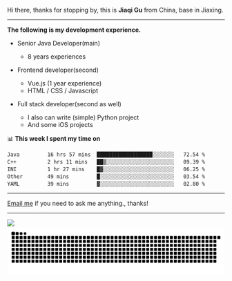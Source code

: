 Hi there, thanks for stopping by, this is **Jiaqi Gu** from China, base in Jiaxing.

---

**The following is my development experience.**

- Senior Java Developer(main)
  - 8 years experiences

- Frontend developer(second)
  - Vue.js (1 year experience)
  - HTML / CSS / Javascript
  
- Full stack developer(second as well)
  - I also can write (simple) Python project
  - And some iOS projects

📊 **This week I spent my time on**
<!--START_SECTION:waka-->

```txt
Java         16 hrs 57 mins  ██████████████████░░░░░░░   72.54 %
C++          2 hrs 11 mins   ██▒░░░░░░░░░░░░░░░░░░░░░░   09.39 %
INI          1 hr 27 mins    █▓░░░░░░░░░░░░░░░░░░░░░░░   06.25 %
Other        49 mins         █░░░░░░░░░░░░░░░░░░░░░░░░   03.54 %
YAML         39 mins         ▓░░░░░░░░░░░░░░░░░░░░░░░░   02.80 %
```

<!--END_SECTION:waka-->

---

[Email me](mailto:htk2klwgr@mozmail.com?subject=Hiring_from_GitHub) if you need to ask me anything., thanks!

---

![]( https://visitor-badge.glitch.me/badge?page_id=githubgujiaqi)
![]( https://github.com/droid-Q/droid-Q/raw/output/github-contribution-grid-snake.svg#gh-dark-mode-only)

